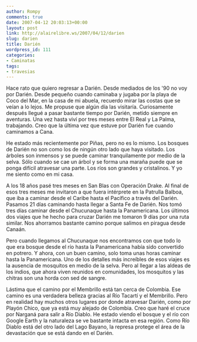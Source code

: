 ```yaml
---
author: Rompy
comments: true
date: 2007-04-12 20:03:13+00:00
layout: post
link: http://alairelibre.ws/2007/04/12/darien
slug: darien
title: Darién
wordpress_id: 111
categories:
- Caminatas
tags:
- travesias
---
```


Hace rato que quiero regresar a Darién. Desde mediados de los '90 no voy por Darién. Desde pequeño cuando caminaba y jugaba por la playa de Coco del Mar, en la casa de mi abuela, recuerdo mirar las costas que se veían a lo lejos. Me propuse que algún día las visitaría. Curiosamente después llegué a pasar bastante tiempo por Darién, metido siempre en aventuras. Una vez hasta viví por tres meses entre El Real y La Palma, trabajando. Creo que la última vez que estuve por Darién fue cuando caminamos a Cana.

He estado más recientemente por Piñas, pero no es lo mismo. Los bosques de Darién no son como los de ningún otro lado que haya visitado. Los árboles son inmensos y se puede caminar tranquilamente por medio de la selva. Sólo cuando se cae un árbol y se forma una maraña puede que se ponga difícil atravesar una parte. Los ríos son grandes y cristalinos. Y yo me siento como en mi casa.

A los 18 años pasé tres meses en San Blas con Operación Drake. Al final de esos tres meses me invitaron a que fuera intérprete en la Patrulla Balboa, que iba a caminar desde el Caribe hasta el Pacífico a través del Darién. Pasamos 21 días caminando hasta llegar a Santa Fe de Darién. Nos tomó tres días caminar desde el Chucunaque hasta la Panamericana. Los últimos dos viajes que he hecho para cruzar Darién me tomaron 9 días por una ruta similar. Nos ahorramos bastante camino porque salimos en piragua desde Canaán.

Pero cuando llegamos al Chucunaque nos encontramos con que todo lo que era bosque desde el río hasta la Panamericana había sido convertido en potrero. Y ahora, con un buen camino, solo toma unas horas caminar hasta la Panamericana. Uno de los detalles más increíbles de esos viajes es la ausencia de mosquitos en medio de la selva. Pero al llegar a las aldeas de los indios, que ahora viven reunidos en comunidades, los mosquitos y las chitras son una horda con sed de sangre.

Lástima que el camino por el Membrillo está tan cerca de Colombia. Ese camino es una verdadera belleza gracias al Río Tacartí y el Membrillo. Pero en realidad hay muchos otros lugares por donde atravesar Darién, como por Playón Chico, que ya está muy alejado de Colombia. Creo que haré el cruce por Narganá para salir a Río Diablo. He estado viendo el bosque y el río con Google Earth y la naturaleza se ve bastante intacta en esa región. Como Río Diablo está del otro lado del Lago Bayano, la represa protege el área de la devastación que se está dando en el Darién.
